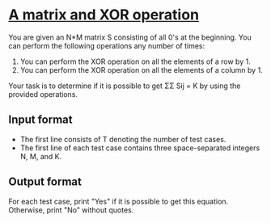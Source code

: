 # [A matrix and XOR operation][link]

You are given an N\*M matrix S consisting of all 0's at the beginning. You can perform the following operations any number of times:

1. You can perform the XOR operation on all the elements of a row by 1.
2. You can perform the XOR operation on all the elements of a column by 1.

Your task is to determine if it is possible to get ΣΣ Sij = K by using the provided operations.

## Input format

- The first line consists of T denoting the number of test cases.
- The first line of each test case contains three space-separated integers N, M, and K.

## Output format

For each test case, print "Yes" if it is possible to get this equation. Otherwise, print "No" without quotes.

[link]: https://www.hackerearth.com/practice/algorithms/dynamic-programming/introduction-to-dynamic-programming-1/practice-problems/algorithm/matrix-and-xor-operation-a2e19185/
